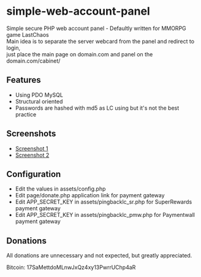 # simple-web-account-panel
Simple secure PHP web account panel - Defaultly written for MMORPG game LastChaos  
Main idea is to separate the server webcard from the panel and redirect to login,  
just place the main page on domain.com and panel on the domain.com/cabinet/

## Features
- Using PDO MySQL
- Structural oriented
- Passwords are hashed with md5 as LC using but it's not the best practice

## Screenshots
- [Screenshot 1](https://raw.githubusercontent.com/Karmel0x/simple-web-account-panel/master/Screenshot1.jpg)
- [Screenshot 2](https://raw.githubusercontent.com/Karmel0x/simple-web-account-panel/master/Screenshot2.jpg)

## Configuration
- Edit the values in assets/config.php
- Edit page/donate.php application link for payment gateway
- Edit APP_SECRET_KEY in assets/pingbacklc_sr.php for SuperRewards payment gateway
- Edit APP_SECRET_KEY in assets/pingbacklc_pmw.php for Paymentwall payment gateway

## Donations
All donations are unnecessary and not expected, but greatly appreciated.

Bitcoin: 17SaMettdoMLnwJxQz4xy13PwrrUChp4aR